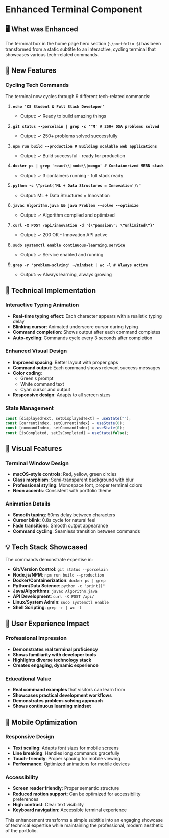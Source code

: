 # Enhanced Terminal Component

## 🖥️ What was Enhanced

The terminal box in the home page hero section (`~/portfolio $`) has been transformed from a static subtitle to an interactive, cycling terminal that showcases various tech-related commands.

## 🚀 New Features

### Cycling Tech Commands

The terminal now cycles through 9 different tech-related commands:

1. **`echo 'CS Student & Full Stack Developer'`**
   - Output: ✓ Ready to build amazing things

2. **`git status --porcelain | grep -c '^M' # 250+ DSA problems solved`**
   - Output: ✓ 250+ problems solved successfully

3. **`npm run build --production # Building scalable web applications`**
   - Output: ✓ Build successful - ready for production

4. **`docker ps | grep 'react\\|node\\|mongo' # Containerized MERN stack`**
   - Output: ✓ 3 containers running - full stack ready

5. **`python -c \"print('ML + Data Structures = Innovation')\"`**
   - Output: ML + Data Structures = Innovation

6. **`javac Algorithm.java && java Problem --solve --optimize`**
   - Output: ✓ Algorithm compiled and optimized

7. **`curl -X POST /api/innovation -d '{\"passion\": \"unlimited\"}'`**
   - Output: ✓ 200 OK - Innovation API active

8. **`sudo systemctl enable continuous-learning.service`**
   - Output: ✓ Service enabled and running

9. **`grep -r 'problem-solving' ~/mindset | wc -l # Always active`**
   - Output: ∞ Always learning, always growing

## 🎯 Technical Implementation

### Interactive Typing Animation

- **Real-time typing effect**: Each character appears with a realistic typing delay
- **Blinking cursor**: Animated underscore cursor during typing
- **Command completion**: Shows output after each command completes
- **Auto-cycling**: Commands cycle every 3 seconds after completion

### Enhanced Visual Design

- **Improved spacing**: Better layout with proper gaps
- **Command output**: Each command shows relevant success messages
- **Color coding**:
  - Green `$` prompt
  - White command text
  - Cyan cursor and output
- **Responsive design**: Adapts to all screen sizes

### State Management

```typescript
const [displayedText, setDisplayedText] = useState("");
const [currentIndex, setCurrentIndex] = useState(0);
const [commandIndex, setCommandIndex] = useState(0);
const [isCompleted, setIsCompleted] = useState(false);
```

## 🎨 Visual Features

### Terminal Window Design

- **macOS-style controls**: Red, yellow, green circles
- **Glass morphism**: Semi-transparent background with blur
- **Professional styling**: Monospace font, proper terminal colors
- **Neon accents**: Consistent with portfolio theme

### Animation Details

- **Smooth typing**: 50ms delay between characters
- **Cursor blink**: 0.8s cycle for natural feel
- **Fade transitions**: Smooth output appearance
- **Command cycling**: Seamless transition between commands

## 💡 Tech Stack Showcased

The commands demonstrate expertise in:

- **Git/Version Control**: `git status --porcelain`
- **Node.js/NPM**: `npm run build --production`
- **Docker/Containerization**: `docker ps | grep`
- **Python/Data Science**: `python -c "print()"`
- **Java/Algorithms**: `javac Algorithm.java`
- **API Development**: `curl -X POST /api/`
- **Linux/System Admin**: `sudo systemctl enable`
- **Shell Scripting**: `grep -r | wc -l`

## 🎯 User Experience Impact

### Professional Impression

- **Demonstrates real terminal proficiency**
- **Shows familiarity with developer tools**
- **Highlights diverse technology stack**
- **Creates engaging, dynamic experience**

### Educational Value

- **Real command examples** that visitors can learn from
- **Showcases practical development workflows**
- **Demonstrates problem-solving approach**
- **Shows continuous learning mindset**

## 📱 Mobile Optimization

### Responsive Design

- **Text scaling**: Adapts font sizes for mobile screens
- **Line breaking**: Handles long commands gracefully
- **Touch-friendly**: Proper spacing for mobile viewing
- **Performance**: Optimized animations for mobile devices

### Accessibility

- **Screen reader friendly**: Proper semantic structure
- **Reduced motion support**: Can be optimized for accessibility preferences
- **High contrast**: Clear text visibility
- **Keyboard navigation**: Accessible terminal experience

This enhancement transforms a simple subtitle into an engaging showcase of technical expertise while maintaining the professional, modern aesthetic of the portfolio.
